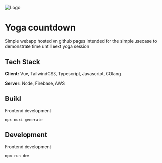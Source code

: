
![Logo](https://drive.google.com/thumbnail?id=14dZ_TkRKytCi2lxPIencG4EBXN5xrDsN)


# Yoga countdown

Simple webapp hosted on github pages intended for the simple usecase to demonstrate time untill next yoga session

## Tech Stack

**Client:** Vue, TailwindCSS, Typescript, Javascript, GOlang

**Server:** Node, Firebase, AWS

## Build

Frontend development

```bash
npx nuxi generate
```

## Development

Frontend development

```bash
npm run dev
```
    